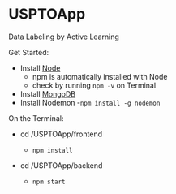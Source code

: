 # USPTOApp
Data Labeling by Active Learning

Get Started:
* Install [Node](https://nodejs.org/en/download/)
  * npm is automatically installed with Node
  * check by running ```npm -v``` on Terminal
* Install [MongoDB](https://docs.mongodb.com/manual/installation/)
* Install Nodemon 
   -```npm install -g nodemon```

On the Terminal:
* cd /USPTOApp/frontend
  * ```npm install```

* cd /USPTOApp/backend
  * ```npm start```
